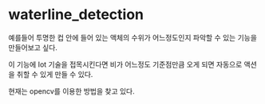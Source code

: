 # waterline_detection

예를들어 투명한 컵 안에 들어 있는 액체의 수위가 어느정도인지 파악할 수 있는 기능을 만들어보고 싶다.

이 기능에 Iot 기술을 접목시킨다면 비가 어느정도 기준점만큼 오게 되면 자동으로 액션을 취할 수 있게 만들 수 있다. 

현재는 opencv를 이용한 방법을 찾고 있다.
